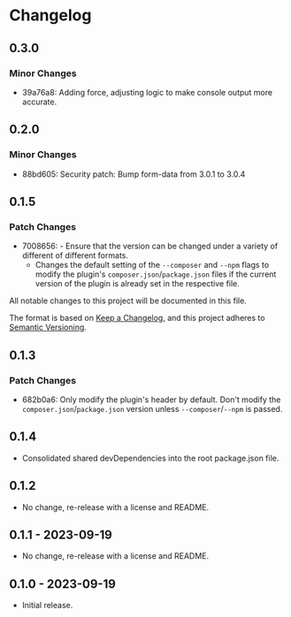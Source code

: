 # Changelog

## 0.3.0

### Minor Changes

- 39a76a8: Adding force, adjusting logic to make console output more accurate.

## 0.2.0

### Minor Changes

- 88bd605: Security patch: Bump form-data from 3.0.1 to 3.0.4

## 0.1.5

### Patch Changes

- 7008656: - Ensure that the version can be changed under a variety of different of different formats.
  - Changes the default setting of the `--composer` and `--npm` flags to modify
    the plugin's `composer.json`/`package.json` files if the current version of
    the plugin is already set in the respective file.

All notable changes to this project will be documented in this file.

The format is based on [Keep a Changelog](https://keepachangelog.com/en/1.0.0/),
and this project adheres to [Semantic Versioning](https://semver.org/spec/v2.0.0.html).

## 0.1.3

### Patch Changes

- 682b0a6: Only modify the plugin's header by default. Don't modify the `composer.json`/`package.json` version unless `--composer`/`--npm` is passed.

## 0.1.4

- Consolidated shared devDependencies into the root package.json file.

## 0.1.2

- No change, re-release with a license and README.

## 0.1.1 - 2023-09-19

- No change, re-release with a license and README.

## 0.1.0 - 2023-09-19

- Initial release.

